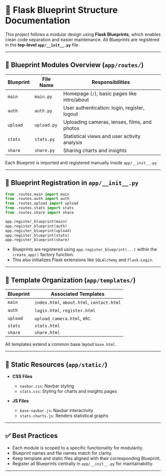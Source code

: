 

# 📘 Flask Blueprint Structure Documentation

This project follows a modular design using **Flask Blueprints**, which enables clean code separation and easier maintenance. All Blueprints are registered in the **top-level `app/__init__.py`** file.

---

## 🔧 Blueprint Modules Overview (`app/routes/`)

| Blueprint       | File Name       | Responsibilities |
|------------------|------------------|-------------------|
| `main`           | `main.py`        | Homepage (`/`), basic pages like intro/about |
| `auth`           | `auth.py`        | User authentication: login, register, logout |
| `upload`         | `upload.py`      | Uploading cameras, lenses, films, and photos |
| `stats`          | `stats.py`       | Statistical views and user activity analysis |
| `share`          | `share.py`       | Sharing charts and insights |

Each Blueprint is imported and registered manually inside `app/__init__.py`

---


## 🧩 Blueprint Registration in `app/__init__.py`

```python
from .routes.main import main
from .routes.auth import auth
from .routes.upload import upload
from .routes.stats import stats
from .routes.share import share

app.register_blueprint(main)
app.register_blueprint(auth)
app.register_blueprint(upload)
app.register_blueprint(stats)
app.register_blueprint(share)
```

- Blueprints are registered using `app.register_blueprint(...)` within the `create_app()` factory function.
- This also initializes Flask extensions like `SQLAlchemy` and `Flask-Login`.

---

## 📁 Template Organization (`app/templates/`)

| Blueprint | Associated Templates                        |
|-----------|---------------------------------------------|
| `main`    | `index.html`, `about.html`, `contact.html` |
| `auth`    | `login.html`, `register.html`              |
| `upload`  | `upload_camera.html`, etc.                 |
| `stats`   | `stats.html`                               |
| `share`   | `share.html`                               |

All templates extend a common base layout `base.html`.

---

## 📁 Static Resources (`app/static/`)

- **CSS Files**
  - `navbar.css`: Navbar styling
  - `stats.css`: Styling for charts and insights pages

- **JS Files**
  - `base-navbar.js`: Navbar interactivity
  - `stats-charts.js`: Renders statistical graphs

---

## ✅ Best Practices

- Each module is scoped to a specific functionality for modularity.
- Blueprint names and file names match for clarity.
- Keep template and static files aligned with their corresponding Blueprint.
- Register all Blueprints centrally in `app/__init__.py` for maintainability.

---

